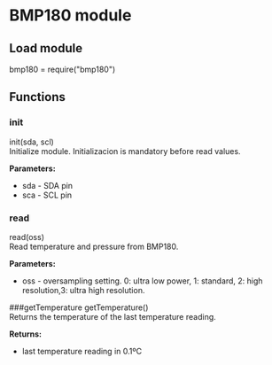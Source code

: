 # BMP180 module

## Load module

bmp180 = require("bmp180")

## Functions
### init
init(sda, scl)  
Initialize module. Initializacion is mandatory before read values.

**Parameters:**

* sda - SDA pin  
* sca - SCL pin

### read
read(oss)  
Read temperature and pressure from BMP180.

**Parameters:**  
* oss - oversampling setting. 0: ultra low power, 1: standard, 2: high resolution,3: ultra high resolution.

###getTemperature
getTemperature()  
Returns the temperature of the last temperature reading.

**Returns:**  
* last temperature reading in 0.1ºC
